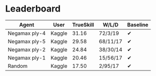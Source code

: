 # Leaderboard
Agent | User | TrueSkill | W/L/D | Baseline
--- | --- | --- | --- | ---
Negamax ply-4 | Kaggle | 31.16 | 72/3/19 | ✔
Negamax ply-5 | Kaggle | 29.58 | 68/11/17 | ✔
Negamax ply-2 | Kaggle | 24.84 | 38/30/14 | ✔
Negamax ply-1 | Kaggle | 20.46 | 15/56/17 | ✔
Random | Kaggle | 17.50 | 2/95/17 | ✔
